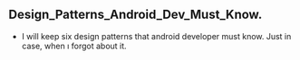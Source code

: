 ## Design_Patterns_Android_Dev_Must_Know.
* I will  keep six  design patterns that android developer must know. Just in case, when ı forgot about it.
